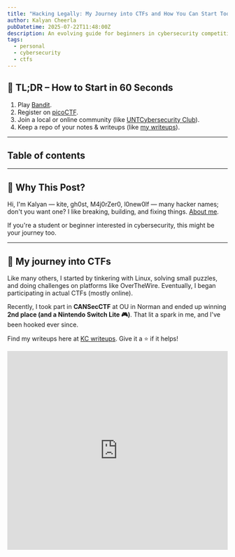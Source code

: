 ```yaml
---
title: "Hacking Legally: My Journey into CTFs and How You Can Start Too"
author: Kalyan Cheerla
pubDatetime: 2025-07-22T11:48:00Z
description: An evolving guide for beginners in cybersecurity competitions – based on my experience, including links, platforms, and a roadmap to start your CTF journey.
tags:
  - personal
  - cybersecurity
  - ctfs
---
```


## 🚀 TL;DR – How to Start in 60 Seconds
1. Play [Bandit](https://overthewire.org/wargames/bandit/).
2. Register on [picoCTF](https://picoctf.org).
3. Join a local or online community (like [UNTCybersecurity Club](https://unt.campuslabs.com/engage/organization/cyber-security-club)).
4. Keep a repo of your notes & writeups (like [my writeups](https://github.com/kalyancheerla/writeups/)).

---

## Table of contents

---

## 🧠 Why This Post?
Hi, I'm Kalyan — kite, gh0st, M4j0rZer0, l0new0lf — many hacker names; don't you want one? I like breaking, building, and fixing things. [About me](/about).

If you're a student or beginner interested in cybersecurity, this might be your journey too.

---

## 🎯 My journey into CTFs

Like many others, I started by tinkering with Linux, solving small puzzles, and doing challenges on platforms like OverTheWire. Eventually, I began participating in actual CTFs (mostly online).

Recently, I took part in **CANSecCTF** at OU in Norman and ended up winning **2nd place (and a Nintendo Switch Lite 🎮)**. That lit a spark in me, and I've been hooked ever since.

Find my writeups here at [KC writeups](https://github.com/kalyancheerla/writeups). Give it a ⭐ if it helps!

<iframe
  src="https://www.linkedin.com/embed/feed/update/urn:li:share:7258223083264581633?collapsed=1"
  style="width: 100%; aspect-ratio: 1 / 0.9; margin: auto; display: block; overflow: hidden;"
  frameborder="0"
  allowfullscreen
  title="LinkedIn post by UNT Department of CSE"
  scrolling="auto"
/>

HIDDEN TEXT.

---

## 🚩 What Are CTFs?

CTFs — or Capture the Flag competitions — are like digital treasure hunts in the world of cybersecurity. Participants solve puzzles to discover hidden strings called *flags*, like `flag{welc0m3_t0_TH3_w0r1d_0f_Cybers3curity}`, then submit them for points. Think hacking, pentesting — but legally, and for fun!

> Want the formal scoop? Check out [Wikipedia](https://en.wikipedia.org/wiki/Capture_the_flag_(cybersecurity)).

There are different flavors of CTFs:
- **Jeopardy-style:** Solve bite-sized puzzles in categories like crypto, web, reverse engineering, and more.
- **Attack-Defense:** Defend your machine while attacking others — fast-paced and team-based.
- **Real-World style:** Simulate real penetration tests or bug bounty scenarios.

Common challenge categories: [Web exploitation](https://ctf101.org/web-exploitation/overview/), [Binary exploitation](https://ctf101.org/binary-exploitation/overview/), [Cryptography](https://ctf101.org/cryptography/overview/), [Reverse Engineering](https://ctf101.org/reverse-engineering/overview/), [Forensics](https://ctf101.org/forensics/overview/), [OSINT](https://en.wikipedia.org/wiki/Open-source_intelligence), [Steganography](https://en.wikipedia.org/wiki/Steganography), etc.

> 🐞 CTFs vs Bug Bounties: CTFs are great for learning in a controlled environment. Bug bounties are real-world — higher stakes, but higher rewards. Start with CTFs to build confidence.

---

## 🧪 Try a Mini Challenge!

Ready for your first *real* flag? Let's see if you can crack this tiny puzzle:

```txt
Wm14aFozdDVNSFZ5WDJGZlpuSmxRR3NoYm1kZlIyVnVhWFVrWDJKMVpDRjlDZz09Cg==
```

> 💡 Hint: Try base64, then see if it looks familiar...
<details> <summary>🔓 Click here for the flag</summary>
`flag{y0ur_a_fre@k!ng_Geniu$_bud!}`
</details>

🔍 Stuck? Scroll down to the [solution](#solution) when you're ready.

---

## 🧰 What Skills You'll Need

Start small — you don't need to be an expert to begin!

**Here are foundational skills that will help:**
* **Linux**: ssh, cli tools (sed, grep, awk), basic scripting, nano/vi
* **Programming**: Python, Bash
* **Networking**: Ports, IP, HTTP, DNS, TLS/SSL,
* **Crypto Basics**: XOR, base64, hashing, AES, RSA
* **Web Tech**: HTTP methods, RESTful, Cookies, JavaScript basics, XSS, SQL Injection
* **Tools**: `strings`, `file`, `netcat`, `nmap`, `wireshark`, `Burpsuite`, `Ghidra`, `pwntools` etc.


---

## 🧭 A Beginner's Roadmap

1. Play **Bandit** on [OverTheWire](https://overthewire.org/wargames/bandit/)
2. Register and solve a few problems on [picoCTF](https://picoctf.org)
3. Join [UNTCybersecurity Club](https://unt.campuslabs.com/engage/organization/cyber-security-club) or band together
4. Keep your writeups in a repo (like [mine](https://github.com/kalyancheerla/writeups))
5. Follow upcoming competitions on [CTFtime.org](https://ctftime.org)
6. Ask questions, read others' writeups, and participate!

---

## 💻 Practice, practice, practice.

| Platform        | Description                              | Link                                                |
| --------------- | ---------------------------------------- | --------------------------------------------------- |
| **picoCTF**     | Beginner-friendly with story-based CTFs  | [picoctf.org](https://picoctf.org)                  |
| **OverTheWire** | Linux war games via SSH                  | [overthewire.org](https://overthewire.org/wargames) |
| **247CTF**      | Competitive Jeopardy-style CTFs          | [247ctf.com](https://247ctf.com)                    |
| **TryHackMe**   | Guided labs for real-world skills        | [tryhackme.com](https://tryhackme.com)              |
| **HackTheBox**  | VM-based hacking playground              | [hackthebox.com](https://www.hackthebox.com)        |
| **VulnHub**     | Downloadable VMs for hacking             | [vulnhub.com](https://www.vulnhub.com)              |

---

## 🧪 About My CSCE 3550 Guest Lecture

During the **Summer 2025** semester, I delivered a guest lecture on Capture the Flag (CTF) competitions for the Summer 2025 session of *CSCE 3550: Foundations of Cybersecurity*, taught by Dr. Lotfi Ben Othmane.

During the talk, I:
* 🎥 Demonstrated real CTF challenges (web, binary, and crypto)
* 💬 Discussed how CTFs have shaped my journey into cybersecurity
* 📜 Shared my experience competing in CANSecCTF (2nd place 🥈!)
* 🔗 Provided curated resources and tips to help students get started

Thank you to the students who attended and shared kind words after the session!

📂 You can find the slides here: [`CTF Guest Lecture Slides (PDF)`](/assets/files/Getting_started_with_CTFs.pdf)

🧭 This post will continue to serve as a reference hub for all the resources mentioned in the lecture — feel free to explore the links and start your CTF journey!

---

## 🔗 Resources

* [OverTheWire](https://overthewire.org/wargames)
* [picoCTF](https://picoctf.org), [247CTF](https://247ctf.com), [CTFtime](https://ctftime.org)
* [HackTheBox](https://www.hackthebox.com), [TryHackMe](https://tryhackme.com), [VulnHub](https://www.vulnhub.com/)
* [HackTricks Wiki](https://book.hacktricks.wiki/en/index.html)
* bugbounty: [Bugcrowd](https://bugcrowd.com)
* others: [PayloadAllTheThings](https://github.com/swisskyrepo/PayloadsAllTheThings)
* mine: [writeups](https://github.com/kalyancheerla/writeups)

---

## 👋 Adios

This blog's a work-in-progress — like all of us. I'm no guru, just curious (you should be too). Pick a challenge, break stuff, learn something.

Stuck? Need ideas? Ping me at [LinkedIn](https://linkedin.com/in/kalyancheerla) or [GitHub](https://github.com/kalyancheerla).

Happy hacking 🥷 — Bon voyage, KC.

---

## 🔓 Solution

* If you observe, string ends with `==`, a common sign of base64 encoding. Let's try decoding it.
```sh
🔥 echo "Wm14aFozdDVNSFZ5WDJGZlpuSmxRR3NoYm1kZlIyVnVhWFVrWDJKMVpDRjlDZz09Cg==" | base64 -d
ZmxhZ3t5MHVyX2FfZnJlQGshbmdfR2VuaXUkX2J1ZCF9Cg==
```
* Still looks base64-ish? Let's decode it again:
```sh
🔥 echo "Wm14aFozdDVNSFZ5WDJGZlpuSmxRR3NoYm1kZlIyVnVhWFVrWDJKMVpDRjlDZz09Cg==" | base64 -d | base64 -d
flag{y0ur_a_fre@k!ng_Geniu$_bud!}
```
* Boom! 🧨 You've got the flag.
